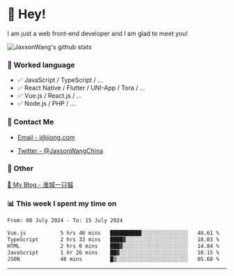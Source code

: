 # 👋 Hey!

I am just a web front-end developer and I am glad to meet you!

![JaxsonWang's github stats](https://github-readme-stats.vercel.app/api?username=JaxsonWang&&show_icons=true&&title_color=1abc9c&&icon_color=1abc9c)


### 📝 Worked language

- ✅ JavaScript / TypeScript / ...
- ✅ React Native / Flutter / UNI-App / Tora / ...
- ✅ Vue.js / React.js / ...
- ✅ Node.js / PHP / ...

### 📮 Contact Me

- [Email - i@iiong.com](mailto:i@iiong.com)

- [Twitter - @JaxsonWangChina](https://twitter.com/JaxsonWangChina)

### 🤪 Other

[📌 My Blog - 淮城一只猫](https://iiong.com)

### 📊 This week I spent my time on

<!--START_SECTION:waka-->

```txt
From: 08 July 2024 - To: 15 July 2024

Vue.js           5 hrs 46 mins   ██████████░░░░░░░░░░░░░░░   40.61 %
TypeScript       2 hrs 33 mins   ████▓░░░░░░░░░░░░░░░░░░░░   18.03 %
HTML             2 hrs 6 mins    ███▓░░░░░░░░░░░░░░░░░░░░░   14.84 %
JavaScript       1 hr 26 mins    ██▓░░░░░░░░░░░░░░░░░░░░░░   10.15 %
JSON             48 mins         █▒░░░░░░░░░░░░░░░░░░░░░░░   05.68 %
```

<!--END_SECTION:waka-->

---
